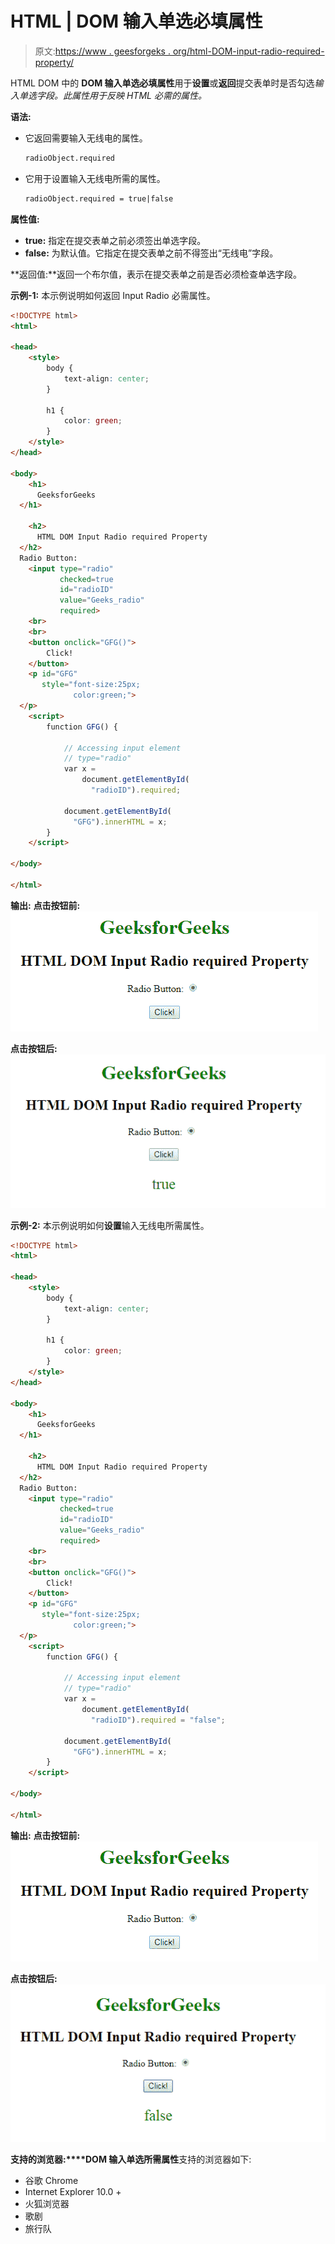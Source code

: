 # HTML | DOM 输入单选必填属性

> 原文:[https://www . geesforgeks . org/html-DOM-input-radio-required-property/](https://www.geeksforgeeks.org/html-dom-input-radio-required-property/)

HTML DOM 中的 **DOM 输入单选必填属性**用于**设置**或**返回**提交表单时是否勾选*输入单选字段。此属性用于反映 HTML 必需的属性。*

**语法:**

*   它返回需要输入无线电的属性。

    ```html
    radioObject.required
    ```

*   它用于设置输入无线电所需的属性。

    ```html
    radioObject.required = true|false
    ```

**属性值:**

*   **true:** 指定在提交表单之前必须签出单选字段。
*   **false:** 为默认值。它指定在提交表单之前不得签出“无线电”字段。

**返回值:**返回一个布尔值，表示在提交表单之前是否必须检查单选字段。

**示例-1:** 本示例说明如何返回 Input Radio 必需属性。

```html
<!DOCTYPE html>
<html>

<head>
    <style>
        body {
            text-align: center;
        }

        h1 {
            color: green;
        }
    </style>
</head>

<body>
    <h1>
      GeeksforGeeks
  </h1>

    <h2>
      HTML DOM Input Radio required Property
  </h2> 
  Radio Button:
    <input type="radio"
           checked=true 
           id="radioID"
           value="Geeks_radio"
           required>
    <br>
    <br>
    <button onclick="GFG()">
        Click!
    </button>
    <p id="GFG" 
       style="font-size:25px;
              color:green;">
  </p>
    <script>
        function GFG() {

            // Accessing input element 
            // type="radio" 
            var x =
                document.getElementById(
                  "radioID").required;

            document.getElementById(
              "GFG").innerHTML = x;
        }
    </script>

</body>

</html>
```

**输出:**
**点击按钮前:**
![](img/43ff6d25baefa0b491ca86ceb20718da.png)

**点击按钮后:**
![](img/d61d57db5725a5fd6346413528f9c7fe.png)

**示例-2:** 本示例说明如何**设置**输入无线电所需属性。

```html
<!DOCTYPE html>
<html>

<head>
    <style>
        body {
            text-align: center;
        }

        h1 {
            color: green;
        }
    </style>
</head>

<body>
    <h1>
      GeeksforGeeks
  </h1>

    <h2>
      HTML DOM Input Radio required Property
  </h2> 
  Radio Button:
    <input type="radio"
           checked=true
           id="radioID"
           value="Geeks_radio"
           required>
    <br>
    <br>
    <button onclick="GFG()">
        Click!
    </button>
    <p id="GFG" 
       style="font-size:25px;
              color:green;">
  </p>
    <script>
        function GFG() {

            // Accessing input element 
            // type="radio" 
            var x =
                document.getElementById(
                  "radioID").required = "false";

            document.getElementById(
              "GFG").innerHTML = x;
        }
    </script>

</body>

</html>
```

**输出:**
**点击按钮前:**
![](img/43ff6d25baefa0b491ca86ceb20718da.png)

**点击按钮后:**
![](img/8d5e9e56605767e6ec9be0ee88ff7e11.png)

**支持的浏览器:****DOM 输入单选所需属性**支持的浏览器如下:

*   谷歌 Chrome
*   Internet Explorer 10.0 +
*   火狐浏览器
*   歌剧
*   旅行队